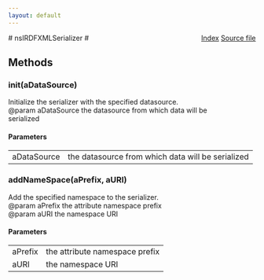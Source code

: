 ```yaml
---
layout: default
---
```

<div class='links' style='float:right'><a href="../index.html">Index</a>
<a href="http://dxr.mozilla.org/mozilla-central/source/rdf/base/nsIRDFXMLSerializer.idl">Source file</a>
</div>
# nsIRDFXMLSerializer #

## Methods ##

### init(aDataSource) ###
  
Initialize the serializer with the specified datasource.  
@param aDataSource the datasource from which data will be  
  serialized  
  

#### Parameters ####

<table>

<tr>
<td>aDataSource</td>
<td>the datasource from which data will be  
  serialized  
</td>
</tr>

</table>

### addNameSpace(aPrefix, aURI) ###
  
Add the specified namespace to the serializer.  
@param aPrefix the attribute namespace prefix  
@param aURI the namespace URI  
  

#### Parameters ####

<table>

<tr>
<td>aPrefix</td>
<td>the attribute namespace prefix  
</td>
</tr>

<tr>
<td>aURI</td>
<td>the namespace URI  
</td>
</tr>

</table>
